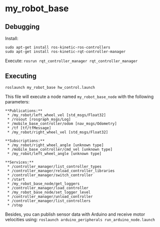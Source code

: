# my_robot_base

## Debugging

Install: 

```
sudo apt-get install ros-kinetic-ros-controllers
sudo apt-get install ros-kinetic-rqt-controller-manager
```

Execute: `rosrun rqt_controller_manager rqt_controller_manager`

## Executing

`roslaunch my_robot_base hw_control.launch`

This file will execute a node named `my_robot_base_node` with the following parameters:

```
**Publications:**
 * /my_robot/left_wheel_vel [std_msgs/Float32]
 * /rosout [rosgraph_msgs/Log]
 * /mobile_base_controller/odom [nav_msgs/Odometry]
 * /tf [tf/tfMessage]
 * /my_robot/right_wheel_vel [std_msgs/Float32]

**Subscriptions:** 
 * /my_robot/right_wheel_angle [unknown type]
 * /mobile_base_controller/cmd_vel [unknown type]
 * /my_robot/left_wheel_angle [unknown type]

**Services:**
 * /controller_manager/list_controller_types
 * /controller_manager/reload_controller_libraries
 * /controller_manager/switch_controller
 * /start
 * /my_robot_base_node/get_loggers
 * /controller_manager/load_controller
 * /my_robot_base_node/set_logger_level
 * /controller_manager/unload_controller
 * /controller_manager/list_controllers
 * /stop
```

Besides, you can publish sensor data with Arduino and receive motor velocities using:
`roslaunch arduino_peripherals run_arduino_node.launch`